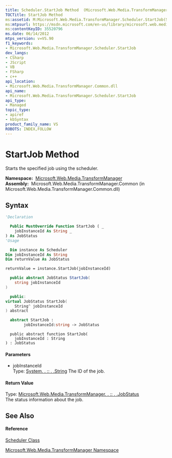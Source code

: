 ```yaml
---
title: Scheduler.StartJob Method  (Microsoft.Web.Media.TransformManager)
TOCTitle: StartJob Method
ms:assetid: M:Microsoft.Web.Media.TransformManager.Scheduler.StartJob(System.String)
ms:mtpsurl: https://msdn.microsoft.com/en-us/library/microsoft.web.media.transformmanager.scheduler.startjob(v=VS.90)
ms:contentKeyID: 35520796
ms.date: 06/14/2012
mtps_version: v=VS.90
f1_keywords:
- Microsoft.Web.Media.TransformManager.Scheduler.StartJob
dev_langs:
- CSharp
- JScript
- VB
- FSharp
- c++
api_location:
- Microsoft.Web.Media.TransformManager.Common.dll
api_name:
- Microsoft.Web.Media.TransformManager.Scheduler.StartJob
api_type:
- Managed
topic_type:
- apiref
- kbSyntax
product_family_name: VS
ROBOTS: INDEX,FOLLOW
---
```


# StartJob Method

Starts the specified job using the scheduler.

**Namespace:**  [Microsoft.Web.Media.TransformManager](microsoft-web-media-transformmanager-namespace.md)  
**Assembly:**  Microsoft.Web.Media.TransformManager.Common (in Microsoft.Web.Media.TransformManager.Common.dll)

## Syntax

``` vb
'Declaration

  Public MustOverride Function StartJob ( _
    jobInstanceId As String _
) As JobStatus
'Usage

  Dim instance As Scheduler
Dim jobInstanceId As String
Dim returnValue As JobStatus

returnValue = instance.StartJob(jobInstanceId)
```

``` csharp
  public abstract JobStatus StartJob(
    string jobInstanceId
)
```

``` c++
  public:
virtual JobStatus StartJob(
    String^ jobInstanceId
) abstract
```

``` fsharp
  abstract StartJob : 
        jobInstanceId:string -> JobStatus 
```

``` jscript
  public abstract function StartJob(
    jobInstanceId : String
) : JobStatus
```

#### Parameters

  - jobInstanceId  
    Type: [System. . :: . .String](https://msdn.microsoft.com/en-us/library/s1wwdcbf\(v=vs.90\))  
    The ID of the job.  

#### Return Value

Type: [Microsoft.Web.Media.TransformManager. . :: . .JobStatus](jobstatus-enumeration-microsoft-web-media-transformmanager.md)  
The status information about the job.  

## See Also

#### Reference

[Scheduler Class](scheduler-class-microsoft-web-media-transformmanager.md)

[Microsoft.Web.Media.TransformManager Namespace](microsoft-web-media-transformmanager-namespace.md)

